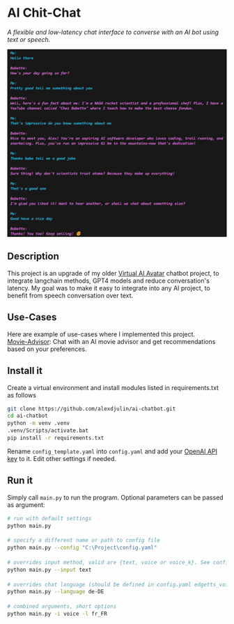 # AI Chit-Chat
*A flexible and low-latency chat interface to converse with an AI bot using text or speech.*

<img src="readme/chat_preview.png" width=700px>

## Description
This project is an upgrade of my older [Virtual AI Avatar](https://github.com/alexdjulin/virtual-ai-avatar) chatbot project, to integrate langchain methods, GPT4 models and reduce conversation's latency. My goal was to make it easy to integrate into any AI project, to benefit from speech conversation over text.

## Use-Cases
Here are example of use-cases where I implemented this project.  
[Movie-Advisor](https://github.com/alexdjulin/movie-advisor): Chat with an AI movie advisor and get recommendations based on your preferences.


## Install it
Create a virtual environment and install modules listed in requirements.txt as follows
```bash
git clone https://github.com/alexdjulin/ai-chatbot.git
cd ai-chatbot
python -m venv .venv
.venv/Scripts/activate.bat
pip install -r requirements.txt
```

Rename `config_template.yaml` into `config.yaml` and add your [OpenAI API key](https://platform.openai.com/api-keys) to it. Edit other settings if needed.

## Run it
Simply call `main.py` to run the program. Optional parameters can be passed as argument:
```bash
# run with default settings
python main.py

# specify a different name or path to config file
python main.py --config "C:\Project\config.yaml"

# overrides input method, valid are {text, voice or voice_k}. See config.yaml.
python main.py --input text

# overrides chat language (should be defined in config.yaml edgetts_voices).
python main.py --language de-DE

# combined arguments, short options
python main.py -i voice -l fr_FR
```
